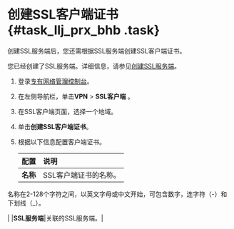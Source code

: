 # 创建SSL客户端证书 {#task_llj_prx_bhb .task}

创建SSL服务端后，您还需根据SSL服务端创建SSL客户端证书。

您已经创建了SSL服务端。详细信息，请参见[创建SSL服务端](intl.zh-CN/用户指南/配置SSL-VPN/管理SSL服务端/创建SSL服务端.md#)。

1.  登录[专有网络管理控制台](https://vpcnext.console.aliyun.com/nat/)。 
2.  在左侧导航栏，单击**VPN** \> **SSL客户端** 。 
3.  在SSL客户端页面，选择一个地域。 
4.  单击**创建SSL客户端证书**。 
5.  根据以下信息配置客户端证书。 

    |配置|说明|
    |:-|:-|
    |**名称**| SSL客户端证书的名称。

 名称在2-128个字符之间，以英文字母或中文开始，可包含数字，连字符（-）和下划线（\_）。

 |
    |**SSL服务端**|关联的SSL服务端。|


